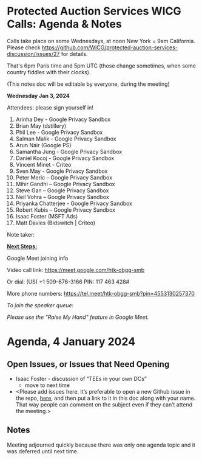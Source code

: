 # Protected Auction Services WICG Calls: Agenda & Notes

Calls take place on some Wednesdays, at noon New York = 9am California.  Please check https://github.com/WICG/protected-auction-services-discussion/issues/27 for details.

That's 6pm Paris time and 5pm UTC (those change sometimes, when some country fiddles with their clocks).

(This notes doc will be editable by everyone, during the meeting)

**Wednesday Jan 3, 2024**

Attendees: please sign yourself in!



1. Arinha Dey - Google Privacy Sandbox
2. Brian May (dstillery)
3. Phil Lee - Google Privacy Sandbox
4. Salman Malik - Google Privacy Sandbox
5. Arun Nair (Google PS)
6. Samantha Jung - Google Privacy Sandbox
7. Daniel Kocoj - Google Privacy Sandbox
8. Vincent Minet - Criteo
9. Sven May - Google Privacy Sandbox
10. Peter Meric – Google Privacy Sandbox
11. Mihir Gandhi – Google Privacy Sandbox
12. Steve Gan – Google Privacy Sandbox
13. Neil Vohra – Google Privacy Sandbox
14. Priyanka Chatterjee - Google Privacy Sandbox
15. Robert Kubis – Google Privacy Sandbox
16. Isaac Foster (MSFT Ads)
17. Matt Davies (Bidswitch | Criteo) 

Note taker: 

**<span style="text-decoration:underline;">Next Steps: </span>**

Google Meet joining info

Video call link: https://meet.google.com/htk-obgg-smb 

Or dial: ‪(US) +1 509-676-3166‬ PIN: ‪117 463 428‬#

More phone numbers: https://tel.meet/htk-obgg-smb?pin=4553130257370

_To join the speaker queue:_

_Please use the "Raise My Hand" feature in Google Meet._


# Agenda, 4 January 2024


## Open Issues, or Issues that Need Opening



*   Isaac Foster - discussion of “TEEs in your own DCs”
    *   move to next time
*   <Please add issues here.  It’s preferable to open a new Github issue in the repo, [here](https://github.com/WICG/protected-auction-services-discussion), and then put a link to it in this doc along with your name.  That way people can comment on the subject even if they can’t attend the meeting.>


## Notes

Meeting adjourned quickly because there was only one agenda topic and it was deferred until next time.
